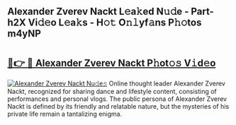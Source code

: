 ## Alexander Zverev Nackt L𝚎a𝚔ed N𝚞𝚍e - Part-h2X Vi𝚍𝚎o L𝚎a𝚔s - H𝚘𝚝 O𝚗𝚕yf𝚊ns P𝚑𝚘tos m4yNP

# <h2><a href="http://kfc9rk9.oniu.top/?m=Alexander+Zverev+Nackt">🔗👉 🔴 Alexander Zverev Nackt P𝚑ot𝚘𝚜 V𝚒d𝚎o</a></h2>

[![Alexander Zverev Nackt Nu𝚍e𝚜](https://i.imgur.com/0qMVB7G.gif)](http://kfc9rk9.oniu.top/?m=Alexander+Zverev+Nackt)
Online thought leader Alexander Zverev Nackt, recognized for sharing dance and lifestyle content, consisting of performances and personal vlogs. The public persona of Alexander Zverev Nackt is defined by its friendly and relatable nature, but the mysteries of his private life remain a tantalizing enigma.  
